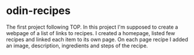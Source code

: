 # odin-recipes
The first project following TOP. In this project  I'm supposed to 
create a webpage of a list of links to recipes.
I created a homepage, listed few recipes and linked each item to its own page.
On each page recipe I added an image, description, ingredients and steps of the recipe.